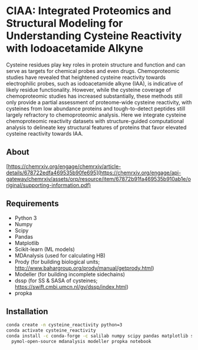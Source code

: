 # CIAA: Integrated Proteomics and Structural Modeling for Understanding Cysteine Reactivity with Iodoacetamide Alkyne

Cysteine residues play key roles in protein structure and function and can serve as targets for chemical probes and even drugs. Chemoproteomic studies have revealed that heightened cysteine reactivity towards electrophilic probes, such as iodoacetamide alkyne (IAA), is indicative of likely residue functionality. However, while the cysteine coverage of chemoproteomic studies has increased substantially, these methods still only provide a partial assessment of proteome-wide cysteine reactivity, with cysteines from low abundance proteins and tough-to-detect peptides still largely refractory to chemoproteomic analysis. Here we integrate cysteine chemoproteomic reactivity datasets with structure-guided computational analysis to delineate key structural features of proteins that favor elevated cysteine reactivity towards IAA.

## About
[https://chemrxiv.org/engage/chemrxiv/article-details/678722edfa469535b90fe695](https://chemrxiv.org/engage/api-gateway/chemrxiv/assets/orp/resource/item/67872b91fa469535b910ab1e/original/supporting-information.pdf)

## Requirements
* Python 3
* Numpy
* Scipy
* Pandas
* Matplotlib
* Scikit-learn (ML models)
* MDAnalysis (used for calculating HB)
* Prody (for building biological units; http://www.bahargroup.org/prody/manual/getprody.html)
* Modeller (for building incomplete sidechains)
* dssp (for SS & SASA of cysteines; https://swift.cmbi.umcn.nl/gv/dssp/index.html)
* propka

## Installation

```bash
conda create -n cysteine_reactivity python=3
conda activate cysteine_reactivity
conda install -c conda-forge -c salilab numpy scipy pandas matplotlib scikit-learn matplotlib \
  pymol-open-source mdanalysis modeller propka notebook
```
